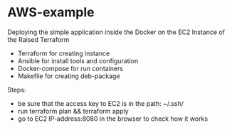 # AWS-example
Deploying the simple application inside the Docker on the EC2 Instance of the Raised Terraform

- Terraform for creating instance
- Ansible for install tools and configuration
- Docker-compose for run containers
- Makefile for creating deb-package
 
Steps:
- be sure that the access key to EC2 is in the path: ~/.ssh/
- run terraform plan && terraform apply
- go to EC2 IP-address:8080 in the browser to check how it works
